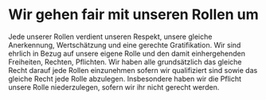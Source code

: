 <!--
   NAME - The NAME of this project is:
ethos

  FILE - The FILENAME of the current file is:
/v1a3.md

  CREATION - This project was CREATED on:
2017-01-28-16:15:00 UTC

  MODIFICATION - This project was last MODIFIED on:
2017-01-28-16:15:00 UTC

  VERSION - The current VERSION of this project is:
<git-commit-hash>-2017-01-28-16:15:00 UTC

  CREATOR(S) - This project was CREATED by:
Michael Czechowski, Martin Maga

  CONTACT - You can CONTACT the creator(s) or developer(s) of this project at:
E-Mail: mail@martinmaga.de

  COPYRIGHT - The COPYRIGHT holder of this project is:
COPYRIGHT (c) 2016 Martin Maga

  LICENSE - This project is LICENSED under the following license:
Martin Maga 2016 CC BY-SA 4.0 https://creativecommons.org

  SUBFILE – This is a SUBFILE! For more INFORMATION on this project go to:
/README.md
-->
# Wir gehen fair mit unseren Rollen um
Jede unserer Rollen verdient unseren Respekt, unsere gleiche Anerkennung, Wertschätzung und eine gerechte Gratifikation.
Wir sind ehrlich in Bezug auf unsere eigene Rolle und den damit einhergehenden Freiheiten, Rechten, Pflichten.
Wir haben alle grundsätzlich das gleiche Recht darauf jede Rollen einzunehmen sofern wir qualifiziert sind sowie das gleiche Recht jede Rolle abzulegen.
Insbesondere haben wir die Pflicht unsere Rolle niederzulegen, sofern wir ihr nicht gerecht werden.
